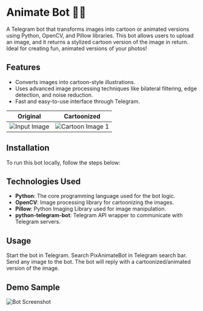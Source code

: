 # Animate Bot 🎨🤖

A Telegram bot that transforms images into cartoon or animated versions using Python, OpenCV, and Pillow libraries. This bot allows users to upload an image, and it returns a stylized cartoon version of the image in return. Ideal for creating fun, animated versions of your photos!

## Features

- Converts images into cartoon-style illustrations.
- Uses advanced image processing techniques like bilateral filtering, edge detection, and noise reduction.
- Fast and easy-to-use interface through Telegram.

| Original | Cartoonized |
|----------|-------------|
| ![Input Image](https://github.com/Noamaan6688/PixAnimate/blob/main/input.jpeg) | ![Cartoon Image 1](https://github.com/Noamaan6688/PixAnimate/blob/main/output.jpeg) |

## Installation

To run this bot locally, follow the steps below:

## Technologies Used
- **Python**: The core programming language used for the bot logic.
- **OpenCV**: Image processing library for cartoonizing the images.
- **Pillow**: Python Imaging Library used for image manipulation. 
- **python-telegram-bot**: Telegram API wrapper to communicate with Telegram servers.

## Usage
Start the bot in Telegram. Search PixAnimateBot in Telegram search bar.
Send any image to the bot.
The bot will reply with a cartoonized/animated version of the image.

## Demo Sample 
![Bot Screenshot](https://github.com/Noamaan6688/PixAnimate/blob/main/sample.jpeg)
